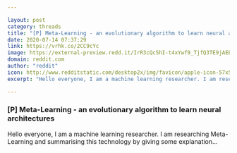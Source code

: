 ```yaml
---

layout: post
category: threads
title: "[P] Meta-Learning - an evolutionary algorithm to learn neural architectures"
date: 2020-07-14 07:37:29
link: https://vrhk.co/2CC9cYc
image: https://external-preview.redd.it/IrR3cQc5hI-t4xYwf9_TjfQ3TE9jAEBTdC-iFY3Awxc.jpg?width=1200&height=384&auto=webp&crop=1200:384,smart&s=7e28c0bdfa46ed8eda3df51d6110901cb3170a84
domain: reddit.com
author: "reddit"
icon: http://www.redditstatic.com/desktop2x/img/favicon/apple-icon-57x57.png
excerpt: "Hello everyone, I am a machine learning researcher. I am researching Meta-Learning and summarising this technology by giving some explanation..."

---
```


### [P] Meta-Learning - an evolutionary algorithm to learn neural architectures

Hello everyone, I am a machine learning researcher. I am researching Meta-Learning and summarising this technology by giving some explanation...